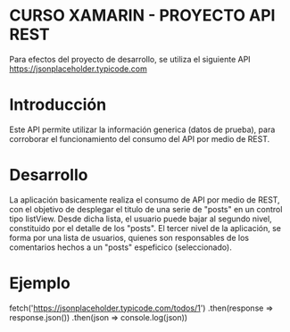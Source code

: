 # CURSO XAMARIN - PROYECTO API REST 

Para efectos del proyecto de desarrollo, se utiliza el siguiente API https://jsonplaceholder.typicode.com

# Introducción

Este API permite utilizar la información generica (datos de prueba), para corroborar el funcionamiento del consumo del API por medio de REST.

# Desarrollo

La aplicación basicamente realiza el consumo de API por medio de REST, con el objetivo de desplegar el titulo de una serie de "posts"  en un control tipo listView. Desde dicha lista, el usuario puede bajar al segundo nivel, constituido por el detalle de los "posts". El tercer nivel de la aplicación, se forma por una lista de usuarios, quienes son responsables de los comentarios hechos a un "posts" espeficico (seleccionado). 

# Ejemplo

fetch('https://jsonplaceholder.typicode.com/todos/1')
  .then(response => response.json())
  .then(json => console.log(json))
  
